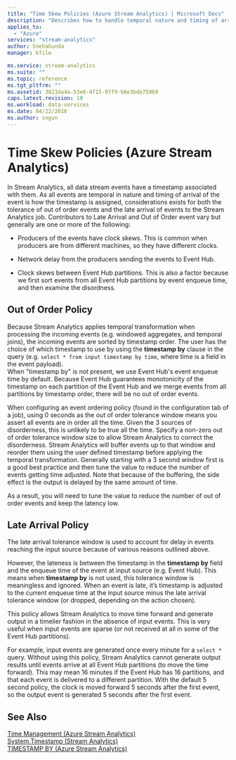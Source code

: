 ```yaml
---
title: "Time Skew Policies (Azure Stream Analytics) | Microsoft Docs"
description: "Describes how to handle temporal nature and timing of arrival of events in Azure Stream Analytics."
applies_to: 
  - "Azure"
services: "stream-analytics"
author: SnehaGunda
manager: kfile

ms.service: stream-analytics
ms.suite: ""
ms.topic: reference
ms.tgt_pltfrm: ""   
ms.assetid: 3821da4a-53e6-4f15-97f9-b6e3bde759b9
caps.latest.revision: 10
ms.workload: data-services
ms.date: 04/22/2016
ms.author: sngun
---
```

# Time Skew Policies (Azure Stream Analytics)
  In Stream Analytics, all data stream events have a timestamp associated with them. As all events are temporal in nature and timing of arrival of the event is how the timestamp is assigned, considerations exists for both the tolerance of out of order events and the late arrival of events to the Stream Analytics job. Contributors to Late Arrival and Out of Order event vary but generally are one or more of the following:  
  
-   Producers of the events have clock skews. This is common when producers are from different machines, so they have different clocks.  
  
-   Network delay from the producers sending the events to Event Hub.  
  
-   Clock skews between Event Hub partitions. This is also a factor because we first sort events from all Event Hub partitions by event enqueue time, and then examine the disordness.  
  
## **Out of Order Policy**  
 Because Stream Analytics applies temporal transformation when processing the incoming events (e.g. windowed aggregates, and temporal joins), the incoming events are sorted by timestamp order. The user has the choice of which timestamp to use by using the **timestamp by** clause in the query (e.g. `select * from input timestamp by time`, where time is a field in the event payload).  
When "timestamp by" is not present, we use Event Hub's event enqueue time by default. Because Event Hub guarantees monotonicity of the timestamp on each partition of the Event Hub and we merge events from all partitions by timestamp order, there will be no out of order events.  
  
 When configuring an event ordering policy (found in the configuration tab of a job), using 0 seconds as the out of order tolerance window means you assert all events are in order all the time. Given the 3 sources of disorderness, this is unlikely to be true all the time. Specify a non-zero out of order tolerance window size to allow Stream Analytics to correct the disorderness. Stream Analytics will buffer events up to that window and reorder them using the user defined timestamp before applying the temporal transformation. Generally starting with a 3 second window first is a good best practice and then tune the value to reduce the number of events getting time adjusted. Note that because of the buffering, the side effect is the output is delayed by the same amount of time.  
  
 As a result, you will need to tune the value to reduce the number of out of order events and keep the latency low.  
  
## **Late Arrival Policy**  
 The late arrival tolerance window is used to account for delay in events reaching the input source because of various reasons outlined above.  
  
 However, the lateness is between the timestamp in the **timestamp by** field and the enqueue time of the event at input source (e.g. Event Hub). This means when **timestamp by** is not used, this tolerance window is meaningless and ignored. When an event is late, it’s timestamp is adjusted to the current enqueue time at the input source minus the late arrival tolerance window (or dropped, depending on the action chosen).  
  
 This policy allows Stream Analytics to move time forward and generate output in a timelier fashion in the absence of input events. This is very useful when input events are sparse (or not received at all in some of the Event Hub partitions).  
  
 For example, input events are generated once every minute for a `select *` query. Without using this policy, Stream Analytics cannot generate output results until events arrive at all Event Hub partitions (to move the time forward). This may mean 16 minutes if the Event Hub has 16 partitions, and that each event is delivered to a different partition. With the default 5 second policy, the clock is moved forward 5 seconds after the first event, so the output event is generated 5 seconds after the first event.  
  
## See Also  
 [Time Management &#40;Azure Stream Analytics&#41;](time-management-azure-stream-analytics.md)   
 [System.Timestamp  &#40;Stream Analytics&#41;](system-timestamp-stream-analytics.md)   
 [TIMESTAMP BY &#40;Azure Stream Analytics&#41;](timestamp-by-azure-stream-analytics.md)  
  
  